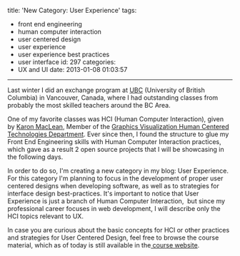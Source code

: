 title: 'New Category: User Experience'
tags:
  - front end engineering
  - human computer interaction
  - user centered design
  - user experience
  - user experience best practices
  - user interface
id: 297
categories:
  - UX and UI
date: 2013-01-08 01:03:57
---

Last winter I did an exchange program at [UBC](http://www.ubc.ca/ "University of British Columbia") (University of British Columbia) in Vancouver, Canada, where I had outstanding classes from probably the most skilled teachers around the BC Area.

One of my favorite classes was HCI (Human Computer Interaction), given by [Karon MacLean](http://people.cs.ubc.ca/~maclean/ "Karon MacLean"), Member of the [Graphics Visualization Human Centered Technologies Department](http://www.cs.ubc.ca/labs/imager/imager.php "GVHCI"). Ever since then, I found the structure to glue my Front End Engineering skills with Human Computer Interaction practices, which gave as a result 2 open source projects that I will be showcasing in the following days.

In order to do so, I'm creating a new category in my blog: User Experience. For this category I'm planning to focus in the development of proper user centered designs when developing software, as well as to strategies for interface design best-practices. It's important to notice that User Experience is just a branch of Human Computer Interaction,  but since my professional career focuses in web development, I will describe only the HCI topics relevant to UX.

In case you are curious about the basic concepts for HCI or other practices and strategies for User Centered Design, feel free to browse the course material, which as of today is still available in the[ course website](http://www.ugrad.cs.ubc.ca/~cs344/current-term/index.html "UBC 314 HCI Introduction").
